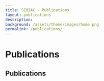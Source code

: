 ```yaml
---
title: SEMIAC - Publications
layout: publications
description: 
background: /assets/theme/images/home.png
permalink: /publications/
---
```


# Publications

## Publications